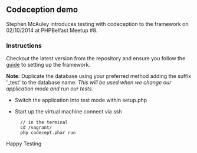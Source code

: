 ## Codeception demo ##

Stephen McAuley introduces testing with codeception to the framework on 02/10/2014 at PHPBelfast Meetup #8.


### Instructions ###

Checkout the latest version from the repository and ensure you follow the [guide](../README.md) to setting up the framework.

**Note:**
Duplicate the database using your preferred method adding the suffix '_test' to the database name. *This will be used when we change our application mode and run our tests.* 

* Switch the application into test mode within setup.php
* Start up the virtual machine connect via ssh
		
		// in the terminal
		cd /vagrant/
		php codecept.phar run
		
Happy Testing